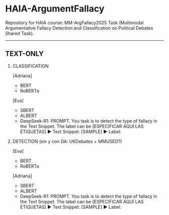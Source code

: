 # HAIA-ArgumentFallacy
Repository for HAIA course: MM-ArgFallacy2025 Task (Multimodal Argumentative Fallacy Detection and Classification on Political Debates Shared Task).


------------
TEXT-ONLY
------------

1) CLASSIFICATION
   
	[Adriana]
	- BERT
	- RoBERTa
	
	[Eva]
	- SBERT
	- ALBERT
	- DeepSeek-R1:
		PROMPT. You task is to detect the type of fallacy in the Text Snippet. The label can be [ESPECIFICAR AQUÍ LAS ETIQUETAS]
		▶ Text Snippet: [SAMPLE]
		▶ Label:


3) DETECTION (sin y con DA: UKDebates + MMUSED?)
   
	[Eva]
	- BERT
	- RoBERTa

	[Adriana]
	- SBERT
	- ALBERT
	- DeepSeek-R1:
		PROMPT. You task is to detect the type of fallacy in the Text Snippet. The label can be [ESPECIFICAR AQUÍ LAS ETIQUETAS]
		▶ Text Snippet: [SAMPLE]
		▶ Label:

